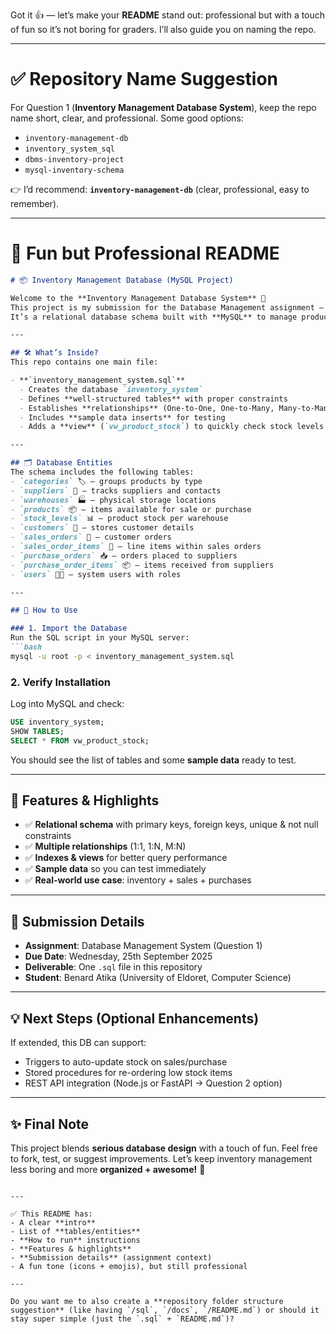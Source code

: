 Got it 👍 — let’s make your **README** stand out: professional but with a touch of fun so it’s not boring for graders. I’ll also guide you on naming the repo.

---

# ✅ Repository Name Suggestion

For Question 1 (**Inventory Management Database System**), keep the repo name short, clear, and professional. Some good options:

* `inventory-management-db`
* `inventory_system_sql`
* `dbms-inventory-project`
* `mysql-inventory-schema`

👉 I’d recommend: **`inventory-management-db`** (clear, professional, easy to remember).

---

# 🎉 Fun but Professional README

````markdown
# 📦 Inventory Management Database (MySQL Project)

Welcome to the **Inventory Management Database System** 🎉  
This project is my submission for the Database Management assignment — Question 1.  
It’s a relational database schema built with **MySQL** to manage products, customers, suppliers, warehouses, sales, and purchases.  

---

## 🛠️ What’s Inside?
This repo contains one main file:  

- **`inventory_management_system.sql`**  
  - Creates the database `inventory_system`  
  - Defines **well-structured tables** with proper constraints  
  - Establishes **relationships** (One-to-One, One-to-Many, Many-to-Many where needed)  
  - Includes **sample data inserts** for testing  
  - Adds a **view** (`vw_product_stock`) to quickly check stock levels  

---

## 🗂️ Database Entities
The schema includes the following tables:
- `categories` 🏷️ – groups products by type  
- `suppliers` 🚚 – tracks suppliers and contacts  
- `warehouses` 🏭 – physical storage locations  
- `products` 📦 – items available for sale or purchase  
- `stock_levels` 📊 – product stock per warehouse  
- `customers` 🙋 – stores customer details  
- `sales_orders` 🧾 – customer orders  
- `sales_order_items` 🛒 – line items within sales orders  
- `purchase_orders` 📥 – orders placed to suppliers  
- `purchase_order_items` 📦 – items received from suppliers  
- `users` 👩‍💻 – system users with roles  

---

## 🚀 How to Use

### 1. Import the Database
Run the SQL script in your MySQL server:
```bash
mysql -u root -p < inventory_management_system.sql
````

### 2. Verify Installation

Log into MySQL and check:

```sql
USE inventory_system;
SHOW TABLES;
SELECT * FROM vw_product_stock;
```

You should see the list of tables and some **sample data** ready to test.

---

## 🎯 Features & Highlights

* ✅ **Relational schema** with primary keys, foreign keys, unique & not null constraints
* ✅ **Multiple relationships** (1:1, 1\:N, M\:N)
* ✅ **Indexes & views** for better query performance
* ✅ **Sample data** so you can test immediately
* ✅ **Real-world use case**: inventory + sales + purchases

---

## 📌 Submission Details

* **Assignment**: Database Management System (Question 1)
* **Due Date**: Wednesday, 25th September 2025
* **Deliverable**: One `.sql` file in this repository
* **Student**: Benard Atika (University of Eldoret, Computer Science)

---

## 💡 Next Steps (Optional Enhancements)

If extended, this DB can support:

* Triggers to auto-update stock on sales/purchase
* Stored procedures for re-ordering low stock items
* REST API integration (Node.js or FastAPI → Question 2 option)

---

## ✨ Final Note

This project blends **serious database design** with a touch of fun.
Feel free to fork, test, or suggest improvements.
Let’s keep inventory management less boring and more **organized + awesome!** 🚀

```

---

✅ This README has:  
- A clear **intro**  
- List of **tables/entities**  
- **How to run** instructions  
- **Features & highlights**  
- **Submission details** (assignment context)  
- A fun tone (icons + emojis), but still professional  

---

Do you want me to also create a **repository folder structure suggestion** (like having `/sql`, `/docs`, `/README.md`) or should it stay super simple (just the `.sql` + `README.md`)?
```
